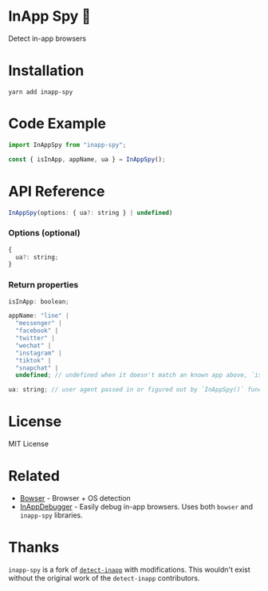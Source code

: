 # InApp Spy 🔎

Detect in-app browsers

<!-- TODO: BADGING -->

# Installation

`yarn add inapp-spy`

# Code Example

```js
import InAppSpy from "inapp-spy";

const { isInApp, appName, ua } = InAppSpy();
```

# API Reference

```js
InAppSpy(options: { ua?: string } | undefined)
```

### Options (optional)

```js
{
  ua?: string;
}
```

### Return properties

```js
isInApp: boolean;
```

```js
appName: "line" |
  "messenger" |
  "facebook" |
  "twitter" |
  "wechat" |
  "instagram" |
  "tiktok" |
  "snapchat" |
  undefined; // undefined when it doesn't match an known app above, `isInApp` can still be true
```

```js
ua: string; // user agent passed in or figured out by `InAppSpy()` function
```

# License

MIT License

# Related

- [Bowser](https://github.com/bowser-js/bowser) - Browser + OS detection
- [InAppDebugger](https://inappdebugger.com) - Easily debug in-app browsers. Uses both `bowser` and `inapp-spy` libraries.

# Thanks

`inapp-spy` is a fork of [`detect-inapp`](https://github.com/f2etw/detect-inapp) with modifications. This wouldn't exist without the original work of the `detect-inapp` contributors.

```

```
